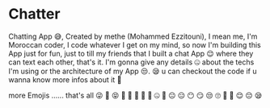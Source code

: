 # Chatter
Chatting App 😅, Created by methe (Mohammed Ezzitouni), I mean me, I'm Moroccan coder, I code whatever I get on my mind, so now I'm building this App just for fun, just to till my friends that I built a chat App 😌 where they can text each other, that's it. I'm gonna give any details 🤐 about the techs I'm using or the architecture of my App 😒. 😪 u can checkout the code if u wanna know more infos about it 👿  

more Emojis ...... that's all
 😜 🤪 😝 🤑 🤗 🤭 🤫 🤔 🤐 🤨 😐 😑 😶 😏 😒 🙄 😬 🤥 😌 😔 😪 